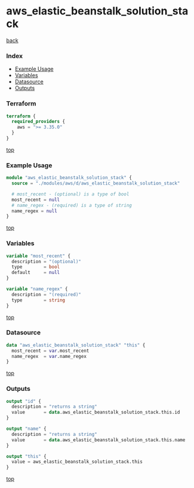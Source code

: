 # aws_elastic_beanstalk_solution_stack

[back](../aws.md)

### Index

- [Example Usage](#example-usage)
- [Variables](#variables)
- [Datasource](#datasource)
- [Outputs](#outputs)

### Terraform

```terraform
terraform {
  required_providers {
    aws = ">= 3.35.0"
  }
}
```

[top](#index)

### Example Usage

```terraform
module "aws_elastic_beanstalk_solution_stack" {
  source = "./modules/aws/d/aws_elastic_beanstalk_solution_stack"

  # most_recent - (optional) is a type of bool
  most_recent = null
  # name_regex - (required) is a type of string
  name_regex = null
}
```

[top](#index)

### Variables

```terraform
variable "most_recent" {
  description = "(optional)"
  type        = bool
  default     = null
}

variable "name_regex" {
  description = "(required)"
  type        = string
}
```

[top](#index)

### Datasource

```terraform
data "aws_elastic_beanstalk_solution_stack" "this" {
  most_recent = var.most_recent
  name_regex  = var.name_regex
}
```

[top](#index)

### Outputs

```terraform
output "id" {
  description = "returns a string"
  value       = data.aws_elastic_beanstalk_solution_stack.this.id
}

output "name" {
  description = "returns a string"
  value       = data.aws_elastic_beanstalk_solution_stack.this.name
}

output "this" {
  value = aws_elastic_beanstalk_solution_stack.this
}
```

[top](#index)